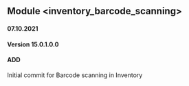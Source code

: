 ## Module <inventory_barcode_scanning>

#### 07.10.2021
#### Version 15.0.1.0.0
#### ADD
Initial commit for Barcode scanning in Inventory


